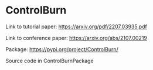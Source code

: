 # ControlBurn

Link to tutorial paper: https://arxiv.org/pdf/2207.03935.pdf

Link to conference paper: https://arxiv.org/abs/2107.00219

Package: https://pypi.org/project/ControlBurn/

Source code in ControlBurnPackage

